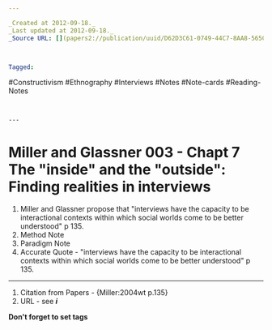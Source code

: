 ```yaml
---

_Created at 2012-09-18._
_Last updated at 2012-09-18._
_Source URL: [](papers2://publication/uuid/D62D3C61-0749-44C7-8AA8-565CDBCA54B3)._



Tagged: 
```
#Constructivism #Ethnography #Interviews #Notes #Note-cards #Reading-Notes
```


---
```


# Miller and Glassner 003 - Chapt 7 The "inside" and the "outside": Finding realities in interviews


1.  Miller and Glassner propose that "interviews have the capacity to be interactional contexts within which social worlds come to be better understood" p 135.
2.  Method Note
3.  Paradigm Note
4.  Accurate Quote - "interviews have the capacity to be interactional contexts within which social worlds come to be better understood" p 135.
    

* * *

1.  Citation from Papers - {Miller:2004wt p.135}
2.  URL - see _**i**_

**Don't forget to set tags**


